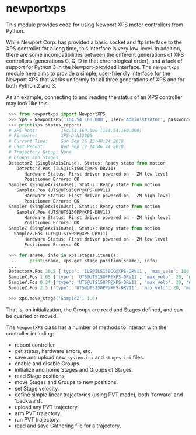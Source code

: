 # newportxps

This module provides code for using Newport XPS motor controllers from Python.

While Newport Corp. has provided a basic socket and ftp interface to the XPS
controller for a long time, this interface is very low-level. In addition,
there are some incompatibilities between the different generations of XPS
controllers (generations C, Q, D in that chronological order), and a lack of
support for Python 3 in the Newport-provided interface.  The `newportxps`
module here aims to provide a simple, user-friendly interface for the Newport
XPS that works uniformly for all three generations of XPS and for both Python
2 and 3.

As an example, connecting to and reading the status of an XPS controller may
look like this:

```python
 >>> from newportxps import NewportXPS
 >>> xps = NewportXPS('164.54.160.000', user='Administrator', password='Please.Let.Me.In')
 >>> print(xps.status_report)
 # XPS host:         164.54.160.000 (164.54.160.000)
 # Firmware:         XPS-D-N13006
 # Current Time:     Sun Sep 16 13:40:24 2018
 # Last Reboot:      Wed Sep 12 14:46:44 2018
 # Trajectory Group: None
 # Groups and Stages
 DetectorZ (SingleAxisInUse), Status: Ready state from motion
    DetectorZ.Pos (ILS@ILS150CC@XPS-DRV11)
       Hardware Status: First driver powered on - ZM low level
       Positioner Errors: OK
 SampleX (SingleAxisInUse), Status: Ready state from motion
    SampleX.Pos (UTS@UTS150PP@XPS-DRV11)
       Hardware Status: First driver powered on - ZM high level
       Positioner Errors: OK
 SampleY (SingleAxisInUse), Status: Ready state from motion
    SampleY.Pos (UTS@UTS150PP@XPS-DRV11)
       Hardware Status: First driver powered on - ZM high level
       Positioner Errors: OK
 SampleZ (SingleAxisInUse), Status: Ready state from motion
   SampleZ.Pos (UTS@UTS150PP@XPS-DRV11)
       Hardware Status: First driver powered on - ZM low level
       Positioner Errors: OK

 >>> for sname, info in xps.stages.items():
 ...     print(sname, xps.get_stage_position(sname), info)
 ...
 DetectorX.Pos 36.5 {'type': 'ILS@ILS150CC@XPS-DRV11', 'max_velo': 100, 'max_accel': 400, 'low_limit': -74, 'high_limit': 74}
 SampleX.Pos 1.05 {'type': 'UTS@UTS150PP@XPS-DRV11', 'max_velo': 20, 'max_accel': 80, 'low_limit': -74, 'high_limit': 74}
 SampleY.Pos 0.24 {'type': 'UTS@UTS150PP@XPS-DRV11', 'max_velo': 20, 'max_accel': 80, 'low_limit': -74, 'high_limit': 74}
 SampleZ.Pos 2.5 {'type': 'UTS@UTS150PP@XPS-DRV11', 'max_velo': 20, 'max_accel': 80, 'low_limit': -74, 'high_limit': 74}

 >>> xps.move_stage('SampleZ', 1.0)

```

That is, on initialization, the Groups are read and Stages defined, and can be queried or moved.


The `NewportXPS` class has a number of methods to interact with the controller including:

   * reboot controller
   * get status, hardware errors, etc.
   * save and upload new `system.ini` and `stages.ini` files.
   * enable and disable Groups.
   * initialize and home Stages and Groups of Stages.
   * read Stage positions.
   * move Stages and Groups to new positions.
   * set Stage velocity.
   * define simple linear trajectories (using PVT mode), both 'forward' and 'backward'.
   * upload any PVT trajectory.
   * arm PVT trajectory.
   * run PVT trajectory.
   * read and save Gathering file for a trajectory.
